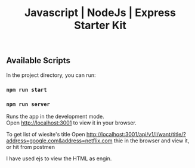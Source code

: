 </p>
<h1 align="center">Javascript | NodeJs | Express Starter Kit</h1>
<br />


## Available Scripts

In the project directory, you can run:

### `npm run start`
### `npm run server`

Runs the app in the development mode.\
Open [http://localhost:3001](http://localhost:3000) to view it in your browser.

To get list of wiesite's title 
Open [http://localhost:3001/api/v1/I/want/title/?address=google.com&address=netflix.com](http://localhost:3001/api/v1/I/want/title/?address=google.com&address=netflix.com) thie in the browser and view it, or hit from postmen

I have used ejs to view the HTML as engin.
